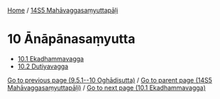 
[Home](/) / [14S5 Mahāvaggasaṃyuttapāḷi](../14S5.md)

# 10 Ānāpānasaṃyutta

* [10.1 Ekadhammavagga](10/10.1.md)
* [10.2 Dutiyavagga](10/10.2.md)

[Go to previous page (9.5.1--10 Oghādisutta)](9/9.5/9.5.1--10.md) / [Go to parent page (14S5 Mahāvaggasaṃyuttapāḷi)](0.md) / [Go to next page (10.1 Ekadhammavagga)](10/10.1.md)


